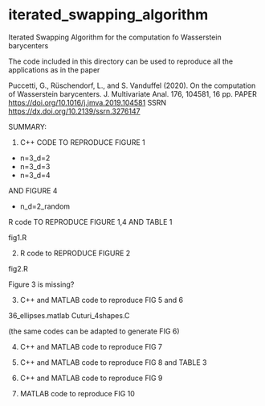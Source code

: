 # iterated_swapping_algorithm
Iterated Swapping Algorithm for the computation fo Wasserstein barycenters

The code included in this directory can be used to reproduce all
the applications as in the paper

 Puccetti, G., Rüschendorf, L., and S. Vanduffel (2020). On the computation of Wasserstein barycenters. 
 J. Multivariate Anal. 176, 104581, 16 pp.
 PAPER https://doi.org/10.1016/j.jmva.2019.104581
 SSRN  https://dx.doi.org/10.2139/ssrn.3276147
 
 SUMMARY:
 
1) C++ CODE TO REPRODUCE FIGURE 1
 
 - n=3_d=2 
 - n=3_d=3
 - n=3_d=4
 
 AND FIGURE 4
 
 - n_d=2_random 
 
 R code TO REPRODUCE FIGURE 1,4 AND TABLE 1
 
 fig1.R
 
 2) R code to REPRODUCE FIGURE 2
 
 fig2.R
 
 Figure 3 is missing?
 
3) C++ and MATLAB code to reproduce FIG 5 and 6

36_ellipses.matlab
Cuturi_4shapes.C

(the same codes can be adapted to generate FIG 6)

4) C++ and MATLAB code to reproduce FIG 7 

5) C++ and MATLAB code to reproduce FIG 8 and TABLE 3

5) C++ and MATLAB code to reproduce FIG 9 

6) MATLAB code to reproduce FIG 10


